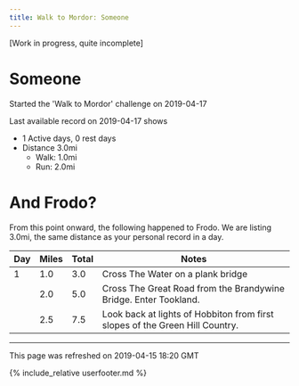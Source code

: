 ```yaml
---
title: Walk to Mordor: Someone
---
```


\[Work in progress, quite incomplete\]

# Someone

Started the 'Walk to Mordor' challenge on 2019-04-17

Last available record on 2019-04-17 shows
* 1 Active days, 0 rest days
* Distance 3.0mi
  * Walk: 1.0mi
  * Run: 2.0mi

# And Frodo?
From this point onward, the following happened to Frodo.
We are listing 3.0mi, the same distance as your personal record in a day.

| Day | Miles | Total | Notes |
| --- | --- | --- | --- |
| 1 | 1.0 | 3.0 | Cross The Water on a plank bridge |
|   | 2.0 | 5.0 | Cross The Great Road from the Brandywine Bridge. Enter Tookland. |
|   | 2.5 | 7.5 | Look back at lights of Hobbiton from first slopes of the Green Hill Country. |


---
This page was refreshed on 2019-04-15 18:20 GMT

{% include_relative userfooter.md %}
